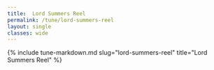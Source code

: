 ```yaml
---
title:  Lord Summers Reel
permalink: /tune/lord-summers-reel
layout: single
classes: wide
---
```

{% include tune-markdown.md slug="lord-summers-reel" title="Lord Summers Reel" %}
